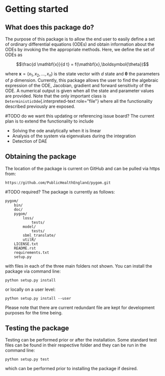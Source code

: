 # Getting started

## What does this package do?

The purpose of this package is to allow the end user to easily define a
set of ordinary differential equations (ODEs) and obtain information
about the ODEs by invoking the the appropriate methods. Here, we define
the set of ODEs as

$$\frac{d \mathbf{x}}{d t} = f(\mathbf{x},\boldsymbol{\theta})$$

where $\mathbf{x} = \left(x_{1},x_{2},\ldots,x_{n}\right)$ is the state
vector with $d$ state and $\boldsymbol{\theta}$ the parameters of $p$
dimension. Currently, this package allows the user to find the algebraic
expression of the ODE, Jacobian, gradient and forward sensitivity of the
ODE. A numerical output is given when all the state and parameter values
are provided. Note that the only important class is
`DeterministicOde`{.interpreted-text role="file"} where all the
functionality described previously are exposed.

#TODO do we want this updating or referencing issue board?
The current plan is to extend the functionality to include

-   Solving the ode analytically when it is linear
-   Analysis of the system via eigenvalues during the integration
-   Detection of DAE

## Obtaining the package 

The location of the package is current on GitHub and can be pulled via
https from:

    https://github.com/PublicHealthEngland/pygom.git

#TODO required?
The package is currently as follows:

    pygom/
        bin/
        doc/
        pygom/
            loss/
                tests/
            model/
                tests/
            sbml_translate/
            utilR/
        LICENSE.txt
        README.rst
        requirements.txt
        setup.py

with files in each of the three main folders not shown. You can install
the package via command line:

    python setup.py install

or locally on a user level:

    python setup.py install --user

Please note that there are current redundant file are kept for
development purposes for the time being.

## Testing the package

Testing can be performed prior or after the installation. Some standard
test files can be found in their respective folder and they can be run
in the command line:

    python setup.py test

which can be performed prior to installing the package if desired.
